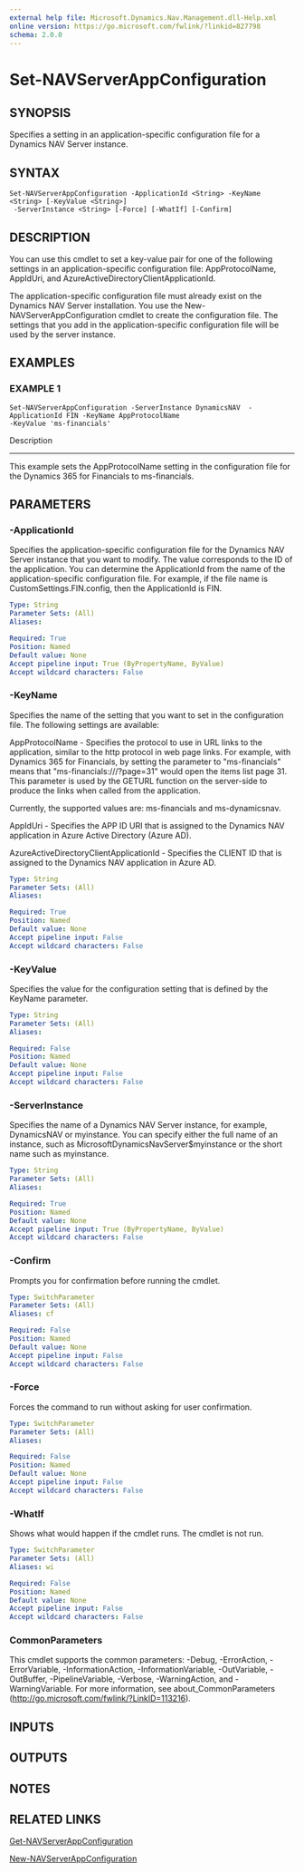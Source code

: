 ```yaml
---
external help file: Microsoft.Dynamics.Nav.Management.dll-Help.xml
online version: https://go.microsoft.com/fwlink/?linkid=827798
schema: 2.0.0
---
```


# Set-NAVServerAppConfiguration

## SYNOPSIS
Specifies a setting in an application-specific configuration file for a Dynamics NAV Server instance.

## SYNTAX

```
Set-NAVServerAppConfiguration -ApplicationId <String> -KeyName <String> [-KeyValue <String>]
 -ServerInstance <String> [-Force] [-WhatIf] [-Confirm]
```

## DESCRIPTION
You can use this cmdlet to set a key-value pair for one of the following settings in an application-specific configuration file:  AppProtocolName, AppIdUri, and AzureActiveDirectoryClientApplicationId.

The application-specific configuration file must already exist on the Dynamics NAV Server installation.
You use the New-NAVServerAppConfiguration cmdlet to create the configuration file.
The settings that you add in the application-specific configuration file will be used by the server instance.

## EXAMPLES

### EXAMPLE 1
```
Set-NAVServerAppConfiguration -ServerInstance DynamicsNAV  -ApplicationId FIN -KeyName AppProtocolName
-KeyValue 'ms-financials'
```

Description

-----------

This example sets the AppProtocolName setting in the configuration file for the Dynamics 365 for Financials to ms-financials.

## PARAMETERS

### -ApplicationId
Specifies the application-specific configuration file for the Dynamics NAV Server instance that you want to modify.
The value corresponds to the ID of the application.
You can determine the ApplicationId from the name of the application-specific configuration file.
For example, if the file name is CustomSettings.FIN.config, then the ApplicationId is FIN.

```yaml
Type: String
Parameter Sets: (All)
Aliases:

Required: True
Position: Named
Default value: None
Accept pipeline input: True (ByPropertyName, ByValue)
Accept wildcard characters: False
```

### -KeyName
Specifies the name of the setting that you want to set in the configuration file.
The following settings are available:

AppProtocolName - Specifies the protocol to use in URL links to the application, similar to the http protocol in web page links. For example, with Dynamics 365 for Financials, by setting the parameter to "ms-financials"  means that "ms-financials:///?page=31" would open the items list page 31.
This parameter is used by the GETURL function on the server-side to produce the links when called from the application.

Currently, the supported values are: ms-financials and ms-dynamicsnav.

AppIdUri - Specifies the APP ID URI that is assigned to the Dynamics NAV application in Azure Active Directory (Azure AD).

AzureActiveDirectoryClientApplicationId - Specifies the CLIENT ID that is assigned to the Dynamics NAV application in Azure AD.

```yaml
Type: String
Parameter Sets: (All)
Aliases:

Required: True
Position: Named
Default value: None
Accept pipeline input: False
Accept wildcard characters: False
```

### -KeyValue
Specifies the value for the configuration setting that is defined by the KeyName parameter.

```yaml
Type: String
Parameter Sets: (All)
Aliases:

Required: False
Position: Named
Default value: None
Accept pipeline input: False
Accept wildcard characters: False
```

### -ServerInstance
Specifies the name of a Dynamics NAV Server instance, for example, DynamicsNAV or myinstance.
You can specify either the full name of an instance, such as MicrosoftDynamicsNavServer$myinstance or the short name such as myinstance.

```yaml
Type: String
Parameter Sets: (All)
Aliases:

Required: True
Position: Named
Default value: None
Accept pipeline input: True (ByPropertyName, ByValue)
Accept wildcard characters: False
```

### -Confirm
Prompts you for confirmation before running the cmdlet.

```yaml
Type: SwitchParameter
Parameter Sets: (All)
Aliases: cf

Required: False
Position: Named
Default value: None
Accept pipeline input: False
Accept wildcard characters: False
```

### -Force
Forces the command to run without asking for user confirmation.

```yaml
Type: SwitchParameter
Parameter Sets: (All)
Aliases:

Required: False
Position: Named
Default value: None
Accept pipeline input: False
Accept wildcard characters: False
```

### -WhatIf
Shows what would happen if the cmdlet runs.
The cmdlet is not run.

```yaml
Type: SwitchParameter
Parameter Sets: (All)
Aliases: wi

Required: False
Position: Named
Default value: None
Accept pipeline input: False
Accept wildcard characters: False
```

### CommonParameters
This cmdlet supports the common parameters: -Debug, -ErrorAction, -ErrorVariable, -InformationAction, -InformationVariable, -OutVariable, -OutBuffer, -PipelineVariable, -Verbose, -WarningAction, and -WarningVariable. For more information, see about_CommonParameters (http://go.microsoft.com/fwlink/?LinkID=113216).

## INPUTS

## OUTPUTS

## NOTES
## RELATED LINKS

[Get-NAVServerAppConfiguration](Get-NAVServerAppConfiguration.md)

[New-NAVServerAppConfiguration](New-NAVServerAppConfiguration.md)
